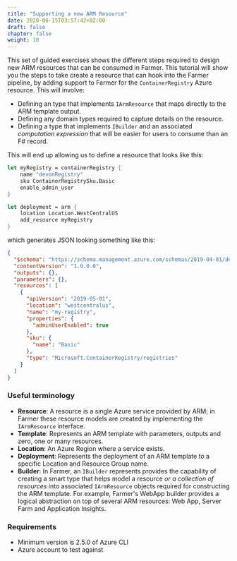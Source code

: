 ```yaml
---
title: "Supporting a new ARM Resource"
date: 2020-06-15T03:57:42+02:00
draft: false
chapter: false
weight: 10
---
```


This set of guided exercises shows the different steps required to design new ARM resources that can be consumed in Farmer. This tutorial will show you the steps to take create a resource that can hook into the Farmer pipeline, by adding support to Farmer for the `ContainerRegistry` Azure resource. This will involve:

* Defining an type that implements `IArmResource` that maps directly to the ARM template output.
* Defining any domain types required to capture details on the resource.
* Defining a type that implements `IBuilder` and an associated *computation expression* that will be easier for users to consume than an F# record.

This will end up allowing us to define a resource that looks like this:

```fsharp
let myRegistry = containerRegistry {
    name "devonRegistry"
    sku ContainerRegistrySku.Basic
    enable_admin_user
}

let deployment = arm {
    location Location.WestCentralUS
    add_resource myRegistry
}
```

which generates JSON looking something like this:

```json
{
  "$schema": "https://schema.management.azure.com/schemas/2019-04-01/deploymentTemplate.json#",
  "contentVersion": "1.0.0.0",
  "outputs": {},
  "parameters": {},
  "resources": [
    {
      "apiVersion": "2019-05-01",
      "location": "westcentralus",
      "name": "my-registry",
      "properties": {
        "adminUserEnabled": true
      },
      "sku": {
        "name": "Basic"
      },
      "type": "Microsoft.ContainerRegistry/registries"
    }
  ]
}
```

### Useful terminology
* **Resource**: A resource is a single Azure service provided by ARM; in Farmer these resource models are created by implementing the `IArmResource` interface.
* **Template**: Represents an ARM template with parameters, outputs and zero, one or many resources.
* **Location**: An Azure Region where a service exists.
* **Deployment**: Represents the deployment of an ARM template to a specific Location and Resource Group name.
* **Builder**: In Farmer, an `IBuilder` represents provides the capability of creating a smart type that helps model a resource *or a collection of resources* into associated `IArmResource` objects required for constructing the ARM template. For example, Farmer's WebApp builder provides a logical abstraction on top of several ARM resources: Web App, Server Farm and Application Insights.

### Requirements
* Minimum version is 2.5.0 of Azure CLI
* Azure account to test against